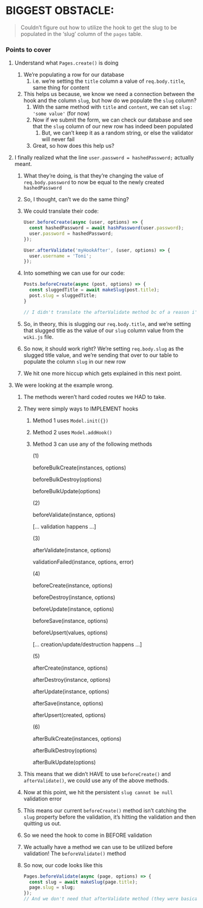 # BIGGEST OBSTACLE:

> Couldn’t figure out how to utilize the hook to get the slug to be populated in the ‘slug’ column of the `pages` table.

### Points to cover

1. Understand what `Pages.create()` is doing
   1. We’re populating a row for our database
      1. i.e. we’re setting the `title` column a value of `req.body.title`, same thing for content
   2. This helps us because, we know we need a connection between the hook and the column `slug`, but how do we populate the `slug` column?
      1. With the same method with `title` and `content`, we can set `slug: 'some value'` (for now)
      2. Now if we submit the form, we can check our database and see that the `slug` column of our new row has indeed been populated
         1. But, we can’t keep it as a random string, or else the validator will never fail
      3. Great, so how does this help us?
2. I finally realized what the line `user.password = hashedPassword;` actually meant.

   1. What they’re doing, is that they’re changing the value of `req.body.password` to now be equal to the newly created `hashedPassword`
   2. So, I thought, can’t we do the same thing?
   3. We could translate their code:

      ```jsx
      User.beforeCreate(async (user, options) => {
        const hashedPassword = await hashPassword(user.password);
        user.password = hashedPassword;
      });

      User.afterValidate('myHookAfter', (user, options) => {
        user.username = 'Toni';
      });
      ```

   4. Into something we can use for our code:

      ```jsx
      Posts.beforeCreate(async (post, options) => {
      	const sluggedTitle = await makeSlug(post.title);
      	post.slug = sluggedTitle;
      }

      // I didn't translate the afterValidate method bc of a reason i'll go over in a moment
      ```

   5. So, in theory, this is slugging our `req.body.title`, and we’re setting that slugged title as the value of our `slug` column value from the `wiki.js` file.
   6. So now, it should work right? We’re setting `req.body.slug` as the slugged title value, and we’re sending that over to our table to populate the column `slug` in our new row
   7. We hit one more hiccup which gets explained in this next point.

3. We were looking at the example wrong.

   1. The methods weren’t hard coded routes we HAD to take.
   2. They were simply ways to IMPLEMENT hooks

      1. Method 1 uses `Model.init({})`
      2. Method 2 uses `Model.addHook()`
      3. Method 3 can use any of the following methods

         (1)

         beforeBulkCreate(instances, options)

         beforeBulkDestroy(options)

         beforeBulkUpdate(options)

         (2)

         beforeValidate(instance, options)

         [... validation happens ...]

         (3)

         afterValidate(instance, options)

         validationFailed(instance, options, error)

         (4)

         beforeCreate(instance, options)

         beforeDestroy(instance, options)

         beforeUpdate(instance, options)

         beforeSave(instance, options)

         beforeUpsert(values, options)

         [... creation/update/destruction happens ...]

         (5)

         afterCreate(instance, options)

         afterDestroy(instance, options)

         afterUpdate(instance, options)

         afterSave(instance, options)

         afterUpsert(created, options)

         (6)

         afterBulkCreate(instances, options)

         afterBulkDestroy(options)

         afterBulkUpdate(options)

   3. This means that we didn’t HAVE to use `beforeCreate()` and `afterValidate()`, we could use any of the above methods.
   4. Now at this point, we hit the persistent `slug cannot be null` validation error
   5. This means our current `beforeCreate()` method isn’t catching the `slug` property before the validation, it’s hitting the validation and then quitting us out.
   6. So we need the hook to come in BEFORE validation
   7. We actually have a method we can use to be utilized before validation! The `beforeValidate()` method
   8. So now, our code looks like this
      ```jsx
      Pages.beforeValidate(async (page, options) => {
        const slug = await makeSlug(page.title);
        page.slug = slug;
      });
      // And we don't need that afterValidate method (they were basically showing us example 1 and example 2) we don't have to use two methods in tandem
      ```
